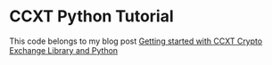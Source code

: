 # CCXT Python Tutorial
This code belongs to my blog post [Getting started with CCXT Crypto Exchange Library and Python](http://blog.adnansiddiqi.me/getting-started-with-ccxt-crypto-exchange-library-and-python/)